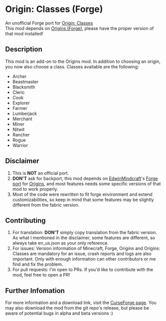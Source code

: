 # Origin: Classes (Forge)
An unofficial Forge port for [Origin: Classes](https://github.com/apace100/origins-classes)<br>
This mod depends on [Origins (Forge)](https://github.com/EdwinMindcraft/origins-forge), please have the proper version of that mod installed!

## Description
This mod is an add-on to the Origins mod. In addition to choosing an origin, you now also choose a class.
Classes available are the following:

* Archer
* Beastmaster
* Blacksmith
* Cleric
* Cook
* Explorer
* Farmer
* Lumberjack
* Merchant
* Miner
* Nitwit
* Rancher
* Rogue
* Warrior

## Disclaimer
1. This is **NOT** an official port.
2. **DON'T** ask for backport, this mod depends on [EdwinMindcraft](https://github.com/EdwinMindcraft)'s [Forge port](https://github.com/EdwinMindcraft/origins-forge) for [Origins](https://github.com/apace100/origins-fabric), and most features needs some specific versions of that mod to work properly.
3. Most of the code were rewritten to fit forge environment and extend customizabilities, so keep in mind that some features may be slightly different from the fabric version.

## Contributing
1. For translation: **DON'T** simply copy translation from the fabric version. As what I mentioned in the disclaimer, some features are different, so always take en_us.json as your only reference.
2. For issues: Version information of Minecraft, Forge, Origins and Origins: Classes are mandatory for an issue, crash reports and logs are also important. Only with enough information can other contributors or me find and fix the problem.
3. For pull requests: I'm open to PRs. If you'd like to contribute with the mod, feel free to open a PR!

## Further Infomation
For more information and a download link, visit the [CurseForge page](https://www.curseforge.com/minecraft/mc-mods/origins-classes-forge).
You may also download the mod from the git repo's release, but please be aware of potential bugs in alpha and beta versions :)
